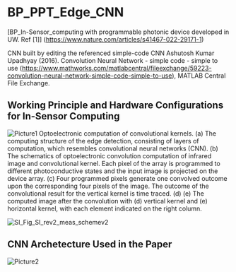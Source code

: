 # BP_PPT_Edge_CNN
[BP_In-Sensor_computing with programmable photonic device developed in UW. Ref [1]] (https://www.nature.com/articles/s41467-022-29171-1)

CNN built by editing the referenced simple-code CNN
Ashutosh Kumar Upadhyay (2016). Convolution Neural Network - simple code - simple to use (https://www.mathworks.com/matlabcentral/fileexchange/59223-convolution-neural-network-simple-code-simple-to-use), MATLAB Central File Exchange.

## Working Principle and Hardware Configurations for In-Sensor Computing
![Picture1](https://github.com/seokhlee/BP_HPT_Edge_CNN/assets/100313451/183c3d60-e195-4594-a0fa-586396ce90d9)
Optoelectronic computation of convolutional kernels. (a) The computing structure of the edge detection, consisting of layers of computation, which resembles convolutional neural networks (CNN). (b) The schematics of optoelectronic convolution computation of infrared image and convolutional kernel. Each pixel of the array is programmed to different photoconductive states and the input image is projected on the device array. (c) Four programmed pixels generate one convolved outcome upon the corresponding four pixels of the image. The outcome of the convolutional result for the vertical kernel is time traced. (d) (e) The computed image after the convolution with (d) vertical kernel and (e) horizontal kernel, with each element indicated on the right column.

![SI_Fig_SI_rev2_meas_schemev2](https://github.com/seokhlee/BP_HPT_Edge_CNN/assets/100313451/0f2ab359-904c-46c1-aa10-54196b0fee67)



## CNN Archetecture Used in the Paper

![Picture2](https://github.com/seokhlee/BP_HPT_Edge_CNN/assets/100313451/7bbc590e-f996-496f-b60a-b4d20088a23f)
